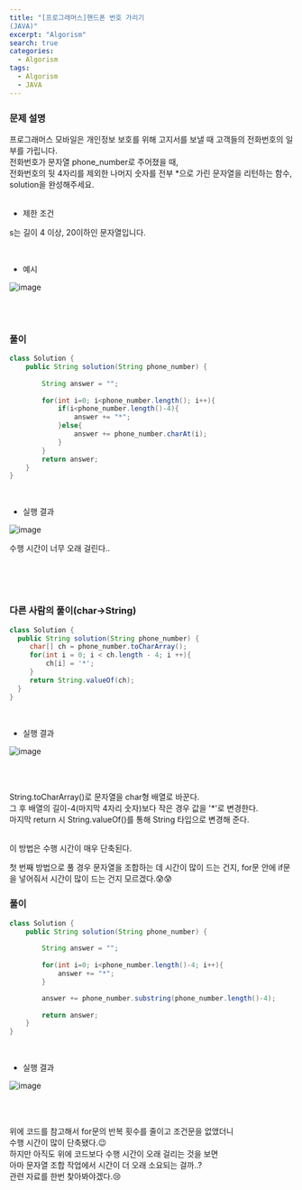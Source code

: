 ```yaml
---
title: "[프로그래머스]핸드폰 번호 가리기
(JAVA)"
excerpt: "Algorism"
search: true
categories: 
  - Algorism
tags: 
  - Algorism
  - JAVA
---
```


### 문제 설명

프로그래머스 모바일은 개인정보 보호를 위해 고지서를 보낼 때 고객들의 전화번호의 일부를 가립니다.<br>
전화번호가 문자열 phone_number로 주어졌을 때, <br>전화번호의 뒷 4자리를 제외한 나머지 숫자를 전부 *으로 가린 문자열을 리턴하는 함수, solution을 완성해주세요.<br><br>

- 제한 조건 

s는 길이 4 이상, 20이하인 문자열입니다.<br>



<br>

- 예시 

![image](https://user-images.githubusercontent.com/73421820/116979549-193d8700-ad00-11eb-8c66-d2e1628c7d52.png)



<br><br>


### 풀이

```java
class Solution {
    public String solution(String phone_number) {
        
        String answer = "";
        
        for(int i=0; i<phone_number.length(); i++){
            if(i<phone_number.length()-4){
                answer += "*";
            }else{
                answer += phone_number.charAt(i);
            }
        }
        return answer;
    }
}
```

<br>

- 실행 결과

![image](https://user-images.githubusercontent.com/73421820/116979627-31ada180-ad00-11eb-9d16-39f6f4e7f8e3.png)
<br>


수행 시간이 너무 오래 걸린다..<br><br>


<br>
<br>



### 다른 사람의 풀이(char->String)

```java
class Solution {
  public String solution(String phone_number) {
     char[] ch = phone_number.toCharArray();
     for(int i = 0; i < ch.length - 4; i ++){
         ch[i] = '*';
     }
     return String.valueOf(ch);
  }
}
```

<br>

- 실행 결과

![image](https://user-images.githubusercontent.com/73421820/116979862-7a655a80-ad00-11eb-8b1d-30f8a4ce88f0.png)

<br><br>

String.toCharArray()로 문자열을 char형 배열로 바꾼다.<br>
그 후 배열의 길이-4(마지막 4자리 숫자)보다 작은 경우 값을 '*'로 변경한다.<br>
마지막 return 시 String.valueOf()를 통해 String 타입으로 변경해 준다.<br><br>

이 방법은 수행 시간이 매우 단축된다.<br>

첫 번째 방법으로 풀 경우 문자열을 조합하는 데 시간이 많이 드는 건지, for문 안에 if문을 넣어줘서 시간이 많이 드는 건지 모르겠다.😰😰<br>


### 풀이

```java
class Solution {
    public String solution(String phone_number) {
        
        String answer = "";
        
        for(int i=0; i<phone_number.length()-4; i++){
            answer += "*";
        }

        answer += phone_number.substring(phone_number.length()-4);
        
        return answer;
    }
}
```

<br>

- 실행 결과

![image](https://user-images.githubusercontent.com/73421820/116980716-869de780-ad01-11eb-9c48-dcefb246d13e.png)

<br><br>

위에 코드를 참고해서 for문의 반복 횟수를 줄이고 조건문을 없앴더니 <br>
수행 시간이 많이 단축됐다.😉<br>
하지만 아직도 위에 코드보다 수행 시간이 오래 걸리는 것을 보면<br>
아마 문자열 조합 작업에서 시간이 더 오래 소요되는 걸까..?<br>
관련 자료를 한번 찾아봐야겠다.😢

<br><br>